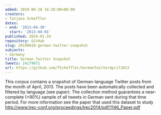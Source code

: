 ```yaml
---
added: 2019-08-28 16:28:00+00:00
creators:
- Tatjana Scheffler
dates:
- end: '2013-04-30'
  start: '2013-04-01'
published: 2019-01-24
repository: GitHub
slug: 20190828-german-twitter-snapshot
subjects:
- Germany
title: German Twitter Snapshot
tweets: 24179871
url: https://github.com/TScheffler/GermanTwitterApril2013
---
```


This corpus contains a snapshot of German-language Twitter posts from the month of April, 2013. The posts have been automatically collected and filtered by language (see paper). The collection method guarantees a near-complete (>90%) sample of all tweets in German sent during that time period. For more information see the paper that used this dataset to study http://www.lrec-conf.org/proceedings/lrec2014/pdf/1146_Paper.pdf
